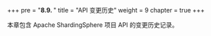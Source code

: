 +++
pre = "<b>8.9. </b>"
title = "API 变更历史"
weight = 9
chapter = true
+++

本章包含 Apache ShardingSphere 项目 API 的变更历史记录。
